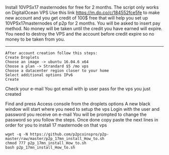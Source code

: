 Install 10VPSx17 masternodes for free for 2 months.
The script only works on DigitalOcean VPS
Use this link https://m.do.co/c/184552fce5fe to make new account and you get credit of 100$ free that will help you set up 10VPSx17masternodes of p2p for 2 months.
You will be asked to insert pay method.  No money will be taken until the credit you have earned will expire. 
You need to destroy the VPS and the account before credit expire so no money to be taken from you. 
***
```
After account creation follow this steps:
Create Droplets
Choose an image -> ubuntu 16.04.6 x64
Choose a plan -> Strandard $5 /mo vps
Choose a datacenter region closer to your home
Select additional options IPv6
Create
```
Check your e-mail
You got  email with ip user pass for the vps you just created

Find and press Access console from the droplets options
A new black window will start where you need to setup the vps
Login with the user and password you receive on e-mail
You will be prompted to change the password so you follow the steps.
Once done copy paste the next lines in order for you to install 17 masternode on that vps

```
wget -q -N https://github.com/p2pcoinspro/p2p-master/raw/master/p2p_17mn_install_How_to.sh
chmod 777 p2p_17mn_install_How_to.sh
bash p2p_17mn_install_How_to.sh
```
